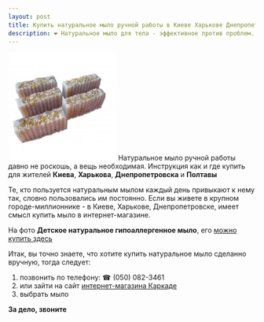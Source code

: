 ```yaml
---
layout: post
title: Купить натуральное мыло ручной работы в Киеве Харькове Днепропетровске
description: ❤ Натуральное мыло для тела - эффективное против проблем. Для удовольствия. Консультант. ☎ (050) 082-3461 вайбер
---
```


![Натуральное мыло karkade.com.ua](/images/05-mylo-detskoye_1-220x220.jpg) Натуральное мыло ручной работы давно не роскошь, а вещь необходимая. 
Инструкция как и где купить для жителей **Киева**, **Харькова**, **Днепропетровска** и **Полтавы**


<!--more-->
<!--break-->

Те, кто пользуется натуральным мылом каждый день привыкают к нему так, словно пользовались им постоянно. Если вы живете в крупном городе-миллионнике - в Киеве, Харькове, Днепропетровске, имеет смысл купить мыло в интернет-магазине.

На фото **Детское натуральное гипоаллергенное мыло**, его [можно купить здесь](http://karkade.com.ua)

Итак, вы точно знаете, что хотите купить натуральное мыло сделанно вручную, тогда следует:

1. позвонить по телефону: ☎ (050) 082-3461
2. или зайти на сайт [интернет-магазина Каркаде](http://karkade.com.ua)
3. выбрать мыло


**За дело, звоните**
